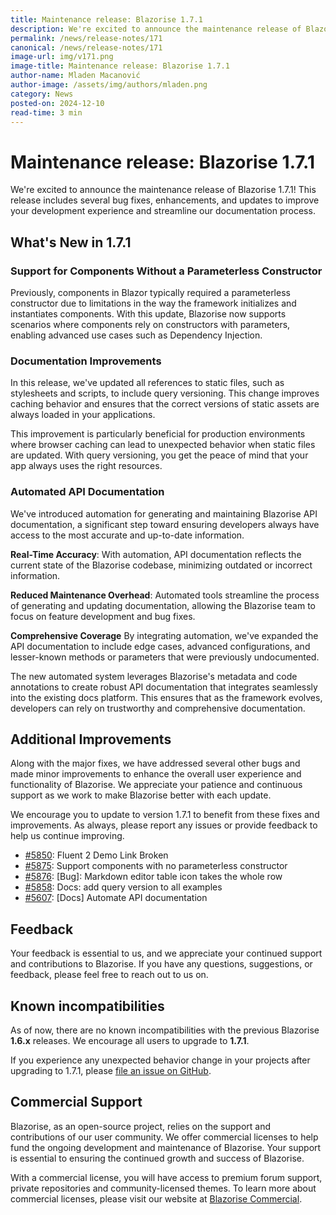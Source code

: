 ```yaml
---
title: Maintenance release: Blazorise 1.7.1
description: We're excited to announce the maintenance release of Blazorise 1.7.1! This release includes several bug fixes, enhancements, and updates to improve your development experience and streamline our documentation process.
permalink: /news/release-notes/171
canonical: /news/release-notes/171
image-url: img/v171.png
image-title: Maintenance release: Blazorise 1.7.1
author-name: Mladen Macanović
author-image: /assets/img/authors/mladen.png
category: News
posted-on: 2024-12-10
read-time: 3 min
---
```


# Maintenance release: Blazorise 1.7.1

We're excited to announce the maintenance release of Blazorise 1.7.1! This release includes several bug fixes, enhancements, and updates to improve your development experience and streamline our documentation process.

## What's New in 1.7.1

### Support for Components Without a Parameterless Constructor

Previously, components in Blazor typically required a parameterless constructor due to limitations in the way the framework initializes and instantiates components. With this update, Blazorise now supports scenarios where components rely on constructors with parameters, enabling advanced use cases such as Dependency Injection.

### Documentation Improvements

In this release, we've updated all references to static files, such as stylesheets and scripts, to include query versioning. This change improves caching behavior and ensures that the correct versions of static assets are always loaded in your applications.

This improvement is particularly beneficial for production environments where browser caching can lead to unexpected behavior when static files are updated. With query versioning, you get the peace of mind that your app always uses the right resources.

### Automated API Documentation

We've introduced automation for generating and maintaining Blazorise API documentation, a significant step toward ensuring developers always have access to the most accurate and up-to-date information.

**Real-Time Accuracy**: With automation, API documentation reflects the current state of the Blazorise codebase, minimizing outdated or incorrect information.

**Reduced Maintenance Overhead**: Automated tools streamline the process of generating and updating documentation, allowing the Blazorise team to focus on feature development and bug fixes.

**Comprehensive Coverage** By integrating automation, we've expanded the API documentation to include edge cases, advanced configurations, and lesser-known methods or parameters that were previously undocumented.

The new automated system leverages Blazorise's metadata and code annotations to create robust API documentation that integrates seamlessly into the existing docs platform. This ensures that as the framework evolves, developers can rely on trustworthy and comprehensive documentation.

## Additional Improvements

Along with the major fixes, we have addressed several other bugs and made minor improvements to enhance the overall user experience and functionality of Blazorise. We appreciate your patience and continuous support as we work to make Blazorise better with each update.

We encourage you to update to version 1.7.1 to benefit from these fixes and improvements. As always, please report any issues or provide feedback to help us continue improving.

- [#5850](https://github.com/Megabit/Blazorise/issues/5850): Fluent 2 Demo Link Broken
- [#5875](https://github.com/Megabit/Blazorise/issues/5875): Support components with no parameterless constructor
- [#5876](https://github.com/Megabit/Blazorise/issues/5876): [Bug]: Markdown editor table icon takes the whole row
- [#5858](https://github.com/Megabit/Blazorise/issues/5858): Docs: add query version to all examples
- [#5607](https://github.com/Megabit/Blazorise/issues/5607): [Docs] Automate API documentation

## Feedback

Your feedback is essential to us, and we appreciate your continued support and contributions to Blazorise. If you have any questions, suggestions, or feedback, please feel free to reach out to us on.

## Known incompatibilities

As of now, there are no known incompatibilities with the previous Blazorise **1.6.x** releases. We encourage all users to upgrade to **1.7.1**.

If you experience any unexpected behavior change in your projects after upgrading to 1.7.1, please [file an issue on GitHub](https://github.com/Megabit/Blazorise/issues).

## Commercial Support

Blazorise, as an open-source project, relies on the support and contributions of our user community. We offer commercial licenses to help fund the ongoing development and maintenance of Blazorise. Your support is essential to ensuring the continued growth and success of Blazorise.

With a commercial license, you will have access to premium forum support, private repositories and community-licensed themes. To learn more about commercial licenses, please visit our website at [Blazorise Commercial](https://blazorise.com/commercial).

